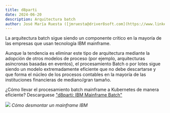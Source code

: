 ```yaml
---
title: d8parti
date: 2024-06-20
description: Arquitectura batch
author: José María Ruesta ([jmruesta@driver8soft.com](https://www.linkedin.com/in/jos%C3%A9-mar%C3%ADa-ruesta-662a8aa8/))
---
```


La arquitectura batch sigue siendo un componente crítico en la mayoría de las empresas que usan tecnología IBM mainframe.

Aunque la tendencia es eliminar este tipo de arquitectura mediante la adopción de otros modelos de proceso (por ejemplo, arquitecturas asíncronas basadas en eventos), el procesamiento Batch o por lotes sigue siendo un modelo extremadamente eficiente que no debe descartarse y que forma el núcleo de los procesos contables en la mayoría de las instituciones financieras de mediano/gran tamaño.

¿Cómo llevar el procesamiento batch mainframe a Kubernetes de manera eficiente? Descarguese ["d8parti: IBM Mainframe Batch"](/img/others/D8parti-es-v1.pdf) 

![](/img/others/d8parti.jpeg)
_Cómo desmontar un mainframe IBM_

